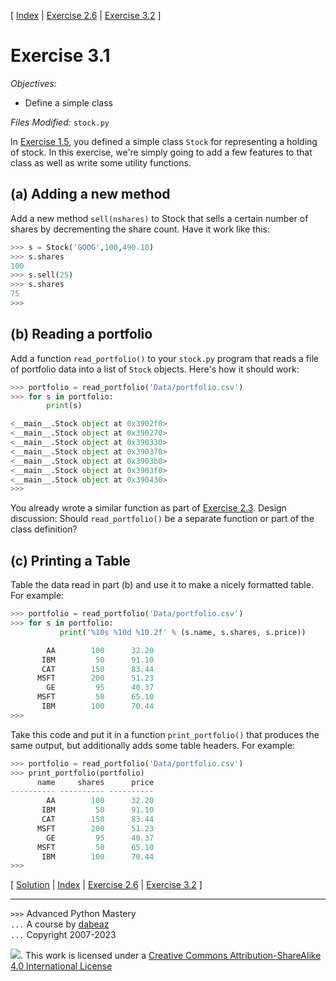 \[ [Index](index.md) | [Exercise 2.6](ex2_6.md) | [Exercise 3.2](ex3_2.md) \]

# Exercise 3.1

*Objectives:*

- Define a simple class

*Files Modified:* `stock.py`

In [Exercise 1.5](ex1_5.md), you defined a simple class
`Stock` for representing a holding of stock.  In this exercise,
we're simply going to add a few features to that class as well as
write some utility functions.

## (a) Adding a new method

Add a new method `sell(nshares)` to Stock that sells a certain number
of shares by decrementing the share count.  Have it work like this:

```python
>>> s = Stock('GOOG',100,490.10)
>>> s.shares
100
>>> s.sell(25)
>>> s.shares
75
>>>
```

## (b) Reading a portfolio

Add a function `read_portfolio()` to your `stock.py` program that
reads a file of portfolio data into a list of `Stock` objects. Here's how it should work:

```python
>>> portfolio = read_portfolio('Data/portfolio.csv')
>>> for s in portfolio:
        print(s)

<__main__.Stock object at 0x3902f0>
<__main__.Stock object at 0x390270>
<__main__.Stock object at 0x390330>
<__main__.Stock object at 0x390370>
<__main__.Stock object at 0x3903b0>
<__main__.Stock object at 0x3903f0>
<__main__.Stock object at 0x390430>
>>>
```

You already wrote a similar function as part of
[Exercise 2.3](ex2_3.md).  Design discussion: Should
`read_portfolio()` be a separate function or part of the class
definition?

## (c) Printing a Table

Table the data read in part (b) and use it to make a nicely formatted
table. For example:

```python
>>> portfolio = read_portfolio('Data/portfolio.csv')
>>> for s in portfolio:
           print('%10s %10d %10.2f' % (s.name, s.shares, s.price))

        AA        100      32.20
       IBM         50      91.10
       CAT        150      83.44
      MSFT        200      51.23
        GE         95      40.37
      MSFT         50      65.10
       IBM        100      70.44
>>>
```

Take this code and put it in a function `print_portfolio()` that 
produces the same output, but additionally adds some table headers.
For example:

```python
>>> portfolio = read_portfolio('Data/portfolio.csv')
>>> print_portfolio(portfolio)
      name     shares      price
---------- ---------- ---------- 
        AA        100      32.20
       IBM         50      91.10
       CAT        150      83.44
      MSFT        200      51.23
        GE         95      40.37
      MSFT         50      65.10
       IBM        100      70.44
>>>
```

\[ [Solution](soln3_1.md) | [Index](index.md) | [Exercise 2.6](ex2_6.md) | [Exercise 3.2](ex3_2.md) \]

----
`>>>` Advanced Python Mastery  
`...` A course by [dabeaz](https://www.dabeaz.com)  
`...` Copyright 2007-2023  

![](https://i.creativecommons.org/l/by-sa/4.0/88x31.png). This work is licensed under a [Creative Commons Attribution-ShareAlike 4.0 International License](http://creativecommons.org/licenses/by-sa/4.0/)
